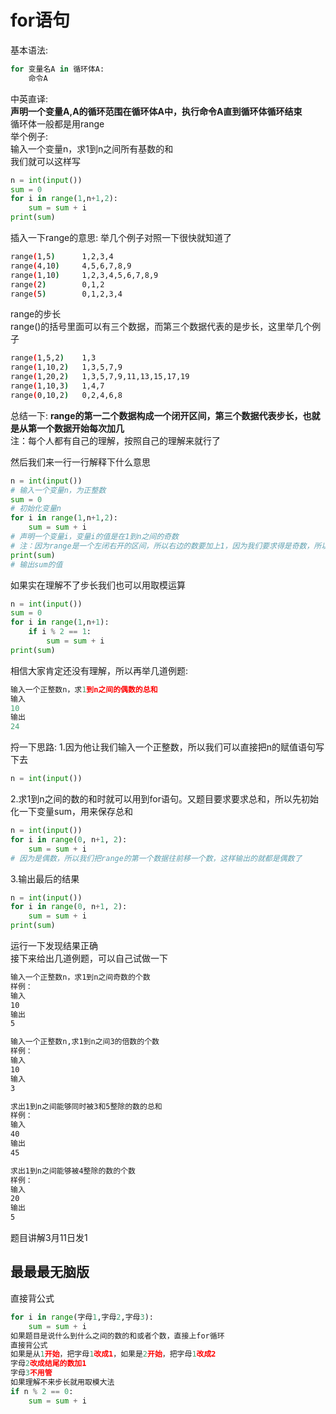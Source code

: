 # for语句  
基本语法:  
```python
for 变量名A in 循环体A:
    命令A
```
中英直译:  
**声明一个变量A,A的循环范围在循环体A中，执行命令A直到循环体循环结束**  
循环体一般都是用range  
举个例子:  
输入一个变量n，求1到n之间所有基数的和  
我们就可以这样写  
```python
n = int(input())
sum = 0
for i in range(1,n+1,2):
	sum = sum + i
print(sum)
```
插入一下range的意思:
举几个例子对照一下很快就知道了  
```bash
range(1,5)		1,2,3,4
range(4,10) 	4,5,6,7,8,9
range(1,10) 	1,2,3,4,5,6,7,8,9
range(2) 		0,1,2
range(5) 		0,1,2,3,4
```
range的步长  
range()的括号里面可以有三个数据，而第三个数据代表的是步长，这里举几个例子
```bash
range(1,5,2)	1,3
range(1,10,2)	1,3,5,7,9
range(1,20,2)	1,3,5,7,9,11,13,15,17,19
range(1,10,3)	1,4,7
range(0,10,2)	0,2,4,6,8
```  
总结一下:
**range的第一二个数据构成一个闭开区间，第三个数据代表步长，也就是从第一个数据开始每次加几**  
注：每个人都有自己的理解，按照自己的理解来就行了  

然后我们来一行一行解释下什么意思  
```python
n = int(input())
# 输入一个变量n，为正整数
sum = 0
# 初始化变量n
for i in range(1,n+1,2):
	sum = sum + i
# 声明一个变量i，变量i的值是在1到n之间的奇数
# 注：因为range是一个左闭右开的区间，所以右边的数要加上1，因为我们要求得是奇数，所以步长设置为2
print(sum)
# 输出sum的值
```  

如果实在理解不了步长我们也可以用取模运算  
```python
n = int(input())
sum = 0
for i in range(1,n+1):
	if i % 2 == 1:
		sum = sum + i
print(sum)
```

相信大家肯定还没有理解，所以再举几道例题:
```python
输入一个正整数n，求1到n之间的偶数的总和
输入
10
输出
24
```
捋一下思路:
1.因为他让我们输入一个正整数，所以我们可以直接把n的赋值语句写下去
```python
n = int(input())
```
2.求1到n之间的数的和时就可以用到for语句。又题目要求要求总和，所以先初始化一下变量sum，用来保存总和
```python
n = int(input())
for i in range(0, n+1, 2):
	sum = sum + i
# 因为是偶数，所以我们把range的第一个数据往前移一个数，这样输出的就都是偶数了
```
3.输出最后的结果
```python
n = int(input())
for i in range(0, n+1, 2):
	sum = sum + i
print(sum)
```

运行一下发现结果正确  
接下来给出几道例题，可以自己试做一下  


```bash
输入一个正整数n，求1到n之间奇数的个数
样例：
输入
10
输出
5
```
```bash
输入一个正整数n,求1到n之间3的倍数的个数
样例：
输入
10
输入
3
```
```bash
求出1到n之间能够同时被3和5整除的数的总和
样例：
输入
40
输出
45
```
```bash
求出1到n之间能够被4整除的数的个数
样例：
输入
20
输出
5
```

题目讲解3月11日发1


## 最最最无脑版  
直接背公式  
```python
for i in range(字母1,字母2,字母3):
	sum = sum + i
如果题目是说什么到什么之间的数的和或者个数，直接上for循环  
直接背公式
如果是从1开始，把字母1改成1，如果是2开始，把字母1改成2
字母2改成结尾的数加1  
字母3不用管
如果理解不来步长就用取模大法  
if n % 2 == 0:
	sum = sum + i
```